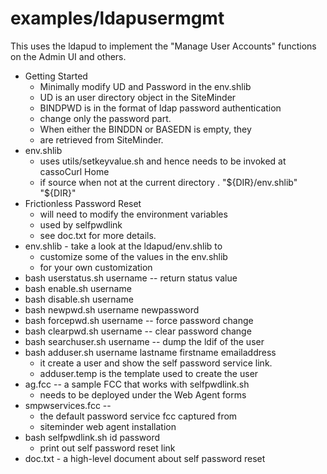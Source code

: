 # examples/ldapusermgmt
This uses the ldapud to implement the "Manage User Accounts"
functions on the Admin UI and others.
* Getting Started
	* Minimally modify UD and Password in the env.shlib
	* UD is an user directory object in the SiteMinder
	* BINDPWD is in the format of ldap password authentication
	* change only the password part.
	* When either the BINDDN or BASEDN is empty, they
	* are retrieved from SiteMinder.
* env.shlib
	* uses utils/setkeyvalue.sh and hence needs to be invoked at cassoCurl Home
	* if source when not at the current directory . "${DIR}/env.shlib" "${DIR}"
* Frictionless Password Reset
	* will need to modify the environment variables
	* used by selfpwdlink
	* see doc.txt for more details.
* env.shlib - take a look at the ldapud/env.shlib to
	* customize some of the values in the env.shlib
	* for your own customization
* bash userstatus.sh username -- return status value
* bash enable.sh username
* bash disable.sh username
* bash newpwd.sh username newpassword
* bash forcepwd.sh username -- force password change
* bash clearpwd.sh username -- clear password change
* bash searchuser.sh username -- dump the ldif of the user
* bash adduser.sh username lastname firstname emailaddress
	* it create a user and show the self password service link.
	* adduser.temp is the template used to create the user
* ag.fcc -- a sample FCC that works with selfpwdlink.sh
	* needs to be deployed under the Web Agent forms 
* smpwservices.fcc --
	* the default password service fcc captured from
	* siteminder web agent installation
* bash selfpwdlink.sh id password
	* print out self password reset link
* doc.txt - a high-level document about self password reset
